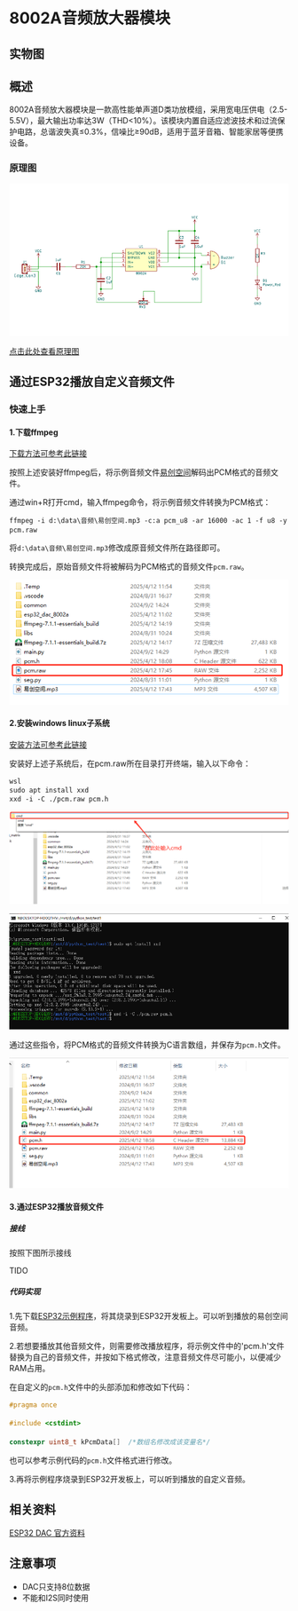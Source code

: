 # 8002A音频放大器模块

## 实物图

## 概述

8002A音频放大器模块是一款高性能单声道D类功放模组，采用宽电压供电（2.5-5.5V），最大输出功率达3W（THD<10%）。该模块内置自适应滤波技术和过流保护电路，总谐波失真≤0.3%，信噪比≥90dB，适用于蓝牙音箱、智能家居等便携设备。

### 原理图

![原理图](picture/schematic_diagram.jpg)

[点击此处查看原理图](zh-cn/ph2.0_sensors/actuators/8002a_amp_speaker/8002A_AMP_Speaker.pdf ':ignore')

## 通过ESP32播放自定义音频文件

### 快速上手

#### 1.下载ffmpeg

[下载方法可参考此链接](https://blog.csdn.net/m0_47449768/article/details/130102406)

按照上述安装好ffmpeg后，将示例音频文件[易创空间](zh-cn/ph2.0_sensors/actuators/8002a_amp_speaker/易创空间.zip ':ignore')解码出PCM格式的音频文件。

通过win+R打开cmd，输入ffmpeg命令，将示例音频文件转换为PCM格式：

`ffmpeg -i d:\data\音频\易创空间.mp3 -c:a pcm_u8 -ar 16000 -ac 1 -f u8 -y pcm.raw`

将`d:\data\音频\易创空间.mp3`修改成原音频文件所在路径即可。

转换完成后，原始音频文件将被解码为PCM格式的音频文件`pcm.raw`。

![pcm.raw](picture/pcm_file.jpg)

#### 2.安装windows linux子系统

[安装方法可参考此链接](https://blog.csdn.net/x777777x/article/details/141092913)

安装好上述子系统后，在pcm.raw所在目录打开终端，输入以下命令：

```linux
wsl
sudo apt install xxd
xxd -i -C ./pcm.raw pcm.h
```

![cmd](picture/cmd.jpg)

![xxd](picture/xxd.jpg)

通过这些指令，将PCM格式的音频文件转换为C语言数组，并保存为`pcm.h`文件。

![pcm.h](picture/pcm.h.jpg)

#### 3.通过ESP32播放音频文件

##### 接线

按照下图所示接线

TIDO

##### 代码实现

1.先下载[ESP32示例程序](zh-cn/ph2.0_sensors/actuators/8002a_amp_speaker/esp32_dac_8002a.zip ':ignore')，将其烧录到ESP32开发板上。可以听到播放的易创空间音频。

2.若想要播放其他音频文件，则需要修改播放程序，将示例文件中的'pcm.h'文件替换为自己的音频文件，并按如下格式修改，注意音频文件尽可能小，以便减少RAM占用。

在自定义的`pcm.h`文件中的头部添加和修改如下代码：

```c++
#pragma once

#include <cstdint>

constexpr uint8_t kPcmData[]  /*数组名修改成该变量名*/ 

```

也可以参考示例代码的`pcm.h`文件格式进行修改。

3.再将示例程序烧录到ESP32开发板上，可以听到播放的自定义音频。

## 相关资料

[ESP32 DAC 官方资料](https://docs.espressif.com/projects/esp-idf/zh_CN/stable/esp32/api-reference/peripherals/dac.html#dac)

## 注意事项

- DAC只支持8位数据
- 不能和I2S同时使用
